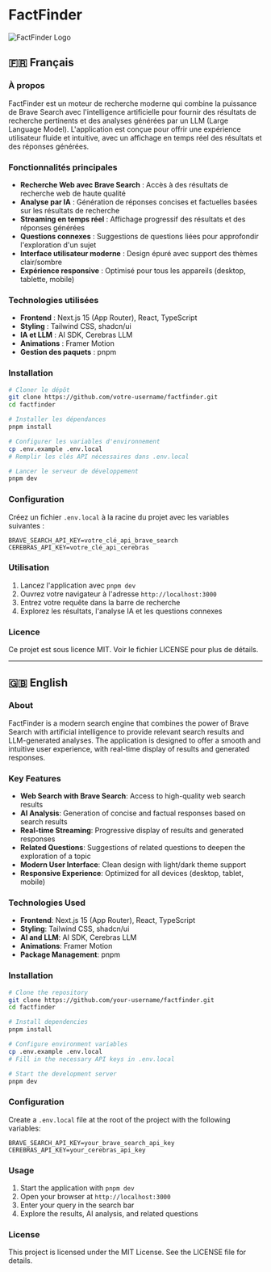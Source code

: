 # FactFinder

![FactFinder Logo](public/factfinder-logo.png)

## 🇫🇷 Français

### À propos

FactFinder est un moteur de recherche moderne qui combine la puissance de Brave Search avec l'intelligence artificielle pour fournir des résultats de recherche pertinents et des analyses générées par un LLM (Large Language Model). L'application est conçue pour offrir une expérience utilisateur fluide et intuitive, avec un affichage en temps réel des résultats et des réponses générées.

### Fonctionnalités principales

- **Recherche Web avec Brave Search** : Accès à des résultats de recherche web de haute qualité
- **Analyse par IA** : Génération de réponses concises et factuelles basées sur les résultats de recherche
- **Streaming en temps réel** : Affichage progressif des résultats et des réponses générées
- **Questions connexes** : Suggestions de questions liées pour approfondir l'exploration d'un sujet
- **Interface utilisateur moderne** : Design épuré avec support des thèmes clair/sombre
- **Expérience responsive** : Optimisé pour tous les appareils (desktop, tablette, mobile)

### Technologies utilisées

- **Frontend** : Next.js 15 (App Router), React, TypeScript
- **Styling** : Tailwind CSS, shadcn/ui
- **IA et LLM** : AI SDK, Cerebras LLM
- **Animations** : Framer Motion
- **Gestion des paquets** : pnpm

### Installation

```bash
# Cloner le dépôt
git clone https://github.com/votre-username/factfinder.git
cd factfinder

# Installer les dépendances
pnpm install

# Configurer les variables d'environnement
cp .env.example .env.local
# Remplir les clés API nécessaires dans .env.local

# Lancer le serveur de développement
pnpm dev
```

### Configuration

Créez un fichier `.env.local` à la racine du projet avec les variables suivantes :

```
BRAVE_SEARCH_API_KEY=votre_clé_api_brave_search
CEREBRAS_API_KEY=votre_clé_api_cerebras
```

### Utilisation

1. Lancez l'application avec `pnpm dev`
2. Ouvrez votre navigateur à l'adresse `http://localhost:3000`
3. Entrez votre requête dans la barre de recherche
4. Explorez les résultats, l'analyse IA et les questions connexes

### Licence

Ce projet est sous licence MIT. Voir le fichier LICENSE pour plus de détails.

---

## 🇬🇧 English

### About

FactFinder is a modern search engine that combines the power of Brave Search with artificial intelligence to provide relevant search results and LLM-generated analyses. The application is designed to offer a smooth and intuitive user experience, with real-time display of results and generated responses.

### Key Features

- **Web Search with Brave Search**: Access to high-quality web search results
- **AI Analysis**: Generation of concise and factual responses based on search results
- **Real-time Streaming**: Progressive display of results and generated responses
- **Related Questions**: Suggestions of related questions to deepen the exploration of a topic
- **Modern User Interface**: Clean design with light/dark theme support
- **Responsive Experience**: Optimized for all devices (desktop, tablet, mobile)

### Technologies Used

- **Frontend**: Next.js 15 (App Router), React, TypeScript
- **Styling**: Tailwind CSS, shadcn/ui
- **AI and LLM**: AI SDK, Cerebras LLM
- **Animations**: Framer Motion
- **Package Management**: pnpm

### Installation

```bash
# Clone the repository
git clone https://github.com/your-username/factfinder.git
cd factfinder

# Install dependencies
pnpm install

# Configure environment variables
cp .env.example .env.local
# Fill in the necessary API keys in .env.local

# Start the development server
pnpm dev
```

### Configuration

Create a `.env.local` file at the root of the project with the following variables:

```
BRAVE_SEARCH_API_KEY=your_brave_search_api_key
CEREBRAS_API_KEY=your_cerebras_api_key
```

### Usage

1. Start the application with `pnpm dev`
2. Open your browser at `http://localhost:3000`
3. Enter your query in the search bar
4. Explore the results, AI analysis, and related questions

### License

This project is licensed under the MIT License. See the LICENSE file for details.
